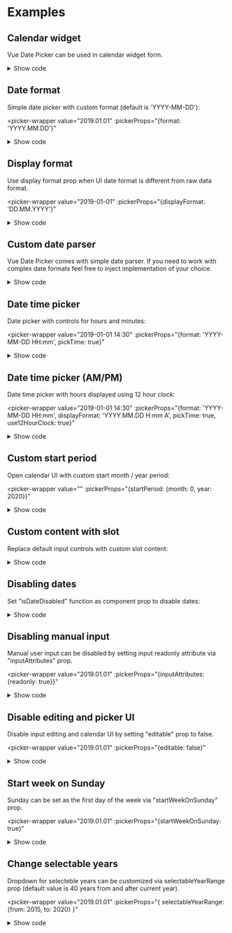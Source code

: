 # Examples

## Calendar widget
Vue Date Picker can be used in calendar widget form.

<calendar-widget></calendar-widget>

<details>
    <summary>
    Show code
    </summary>

```vue
<template>
    <vue-date-picker
        v-model="date"
        :hasInputElement="false"
    />
</template>

<script>
import VueDatePicker from '@therunninghub/vue-date-picker';

export default {
    components: { VueDatePicker },
    data: () => ({
        date: '2019-02-12'
    })
};
</script>
```
</details>

## Date format
Simple date picker with custom format (default is 'YYYY-MM-DD'):

<picker-wrapper
    value="2019.01.01"
    :pickerProps="{format: 'YYYY.MM.DD'}"
></picker-wrapper>

<details>
    <summary>
    Show code
    </summary>

```vue
<template>
    <vue-date-picker
        v-model="date"
        :format="'YYYY.MM.DD'"
    />
</template>

<script>
import VueDatePicker from '@therunninghub/vue-date-picker';

export default {
    components: { VueDatePicker },
    data: () => ({
        date: '2019.01.01'
    })
};
</script>
```
</details>

## Display format
Use display format prop when UI date format is different from raw data format.

<picker-wrapper
    value="2019-01-01"
    :pickerProps="{displayFormat: 'DD.MM.YYYY'}"
></picker-wrapper>

<details>
    <summary>
    Show code
    </summary>

```vue
<template>
    <vue-date-picker
        v-model="date"
        :displayFormat="'DD.MM.YYYY'"
    />
</template>

<script>
import VueDatePicker from '@therunninghub/vue-date-picker';

export default {
    components: { VueDatePicker },
    data: () => ({
        date: '2019-01-01'
    })
};
</script>
```
</details>

## Custom date parser
Vue Date Picker comes with simple date parser.
If you need to work with complex date formats feel free to inject implementation of your choice.

<custom-engine></custom-engine>

<details>
    <summary>
    Show code
    </summary>

```vue
<template>
    <vue-date-picker
        v-model="date"
        :format="format"
        :parseDate="parseDate"
        :formatDate="formatDate"
        :inputAttributes="{size: 32}"
    />
</template>

<script>
import VueDatePicker from '@therunninghub/vue-date-picker';
import fecha from 'fecha';

export default {
    components: { VueDatePicker },
    data: () => ({
        format: 'dddd MMMM Do, YYYY',
        date: fecha.format(new Date(), 'dddd MMMM Do, YYYY')
    }),
    methods: {
        parseDate(dateString, format) {
            return fecha.parse(dateString, format);
        },
        formatDate(dateObj, format) {
            return fecha.format(dateObj, format);
        }
    }
};
</script>
```
</details>

## Date time picker
Date picker with controls for hours and minutes:

<picker-wrapper
    value="2019-01-01 14:30"
    :pickerProps="{format: 'YYYY-MM-DD HH:mm', pickTime: true}"
></picker-wrapper>

<details>
    <summary>
    Show code
    </summary>

```vue
<template>
    <vue-date-picker
        v-model="date"
        :pickTime="true"
        :format="'YYYY-MM-DD HH:mm'"
    />
</template>

<script>
import VueDatePicker from '@therunninghub/vue-date-picker';

export default {
    components: { VueDatePicker },
    data: () => ({
        date: '2019-01-01 14:30'
    })
};
</script>
```
</details>

## Date time picker (AM/PM)
Date time picker with hours displayed using 12 hour clock:

<picker-wrapper
    value="2019-01-01 14:30"
    :pickerProps="{format: 'YYYY-MM-DD HH:mm', displayFormat: 'YYYY.MM.DD H:mm A', pickTime: true, use12HourClock: true}"
></picker-wrapper>

<details>
    <summary>
    Show code
    </summary>

```vue
<template>
    <vue-date-picker
        v-model="date"
        :pickTime="true"
        :use12HourClock="true"
        :format="'YYYY-MM-DD HH:mm'"
        :displayFormat="'YYYY.MM.DD H:mm A'"
    />
</template>

<script>
import VueDatePicker from '@therunninghub/vue-date-picker';

export default {
    components: { VueDatePicker },
    data: () => ({
        date: '2019-01-01 14:30'
    })
};
</script>
```
</details>

## Custom start period
Open calendar UI with custom start month / year period:

<picker-wrapper
    value=""
    :pickerProps="{startPeriod: {month: 0, year: 2020}}"
></picker-wrapper>

<details>
    <summary>
    Show code
    </summary>

```vue
<template>
    <vue-date-picker
        :startPeriod="{month: 0, year: 2020}}"
    />
</template>

<script>
import VueDatePicker from '@therunninghub/vue-date-picker';

export default {
    components: {VueDatePicker}
};
</script>
```
</details>

## Custom content with slot
Replace default input controls with custom slot content:

<custom-input></custom-input>

<details>
    <summary>
    Show code
    </summary>

```vue
<template>
    <vue-date-picker v-model="date">
        <template v-slot:default="{toggle, inputValue}">
            <button @click="toggle">
                 {{ inputValue || 'Toggle calendar' }}
            </button>
        </template>
    </vue-date-picker>
</template>

<script>
import VueDatePicker from '@therunninghub/vue-date-picker';

export default {
    components: { VueDatePicker },
    data: () => ({
        date: ''
    })
};
</script>
```
</details>

## Disabling dates
Set "isDateDisabled" function as component prop to disable dates:

<disabled-dates></disabled-dates>

<details>
    <summary>
    Show code
    </summary>

```vue
<template>
    <vue-date-picker
        v-model="date"
        :isDateDisabled="isFutureDate"
    />
</template>

<script>
import VueDatePicker from '@therunninghub/vue-date-picker';

export default {
    components: { VueDatePicker },
    data: () => ({
        date: ''
    }),
    methods: {
        isFutureDate(date) {
            const currentDate = new Date();
            return date > currentDate;
        }
    }
};
</script>
```
</details>

## Disabling manual input
Manual user input can be disabled by setting input readonly attribute via "inputAttributes" prop.

<picker-wrapper
    value="2019.01.01"
    :pickerProps="{inputAttributes: {readonly: true}}"
></picker-wrapper>

<details>
    <summary>
    Show code
    </summary>

```vue
<template>
    <vue-date-picker
        v-model="date"
        :inputAttributes="{readonly: true}"
    />
</template>

<script>
import VueDatePicker from '@therunninghub/vue-date-picker';

export default {
    components: { VueDatePicker },
    data: () => ({
        date: '2018-12-29'
    })
};
</script>
```
</details>

## Disable editing and picker UI
Disable input editing and calendar UI by setting "editable" prop to false.

<picker-wrapper
    value="2019.01.01"
    :pickerProps="{editable: false}"
></picker-wrapper>

<details>
    <summary>
    Show code
    </summary>

```vue
<template>
    <vue-date-picker
        v-model="date"
        :editable="false"
    />
</template>

<script>
import VueDatePicker from '@therunninghub/vue-date-picker';

export default {
    components: { VueDatePicker },
    data: () => ({
        date: '2018-12-29'
    })
};
</script>
```
</details>

## Start week on Sunday
Sunday can be set as the first day of the week via "startWeekOnSunday" prop.

<picker-wrapper
    value="2019.01.01"
    :pickerProps="{startWeekOnSunday: true}"
></picker-wrapper>

<details>
    <summary>
    Show code
    </summary>

```vue
<template>
    <vue-date-picker
        v-model="date"
        :startWeekOnSunday="true"
    />
</template>

<script>
import VueDatePicker from '@therunninghub/vue-date-picker';

export default {
    components: { VueDatePicker },
    data: () => ({
        date: '2019-01-01'
    })
};
</script>
```
</details>

## Change selectable years
Dropdown for selecteble years can be customized via selectableYearRange prop
(default value is 40 years from and after current year).

<picker-wrapper
    value="2019.01.01"
    :pickerProps="{
        selectableYearRange: {from: 2015, to: 2020}
    }"
></picker-wrapper>

<details>
    <summary>
    Show code
    </summary>

```vue
<template>
    <vue-date-picker
        v-model="date"
        :selectableYearRange="{from: 1985, to: 2020}"
    />
</template>

<script>
import VueDatePicker from '@therunninghub/vue-date-picker';

export default {
    components: { VueDatePicker },
    data: () => ({
        date: '2019-01-01'
    })
};
</script>
```
</details>
